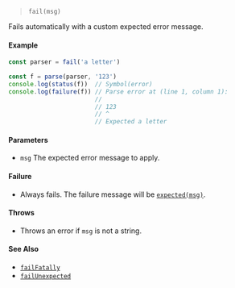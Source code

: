 <!--
 Copyright (c) 2020 Thomas J. Otterson
 
 This software is released under the MIT License.
 https://opensource.org/licenses/MIT
-->

> `fail(msg)`

Fails automatically with a custom expected error message.

#### Example

```javascript
const parser = fail('a letter')

const f = parse(parser, '123')
console.log(status(f))  // Symbol(error)
console.log(failure(f)) // Parse error at (line 1, column 1):
                        //
                        // 123
                        // ^
                        // Expected a letter
```

#### Parameters

* `msg` The expected error message to apply.

#### Failure

* Always fails. The failure message will be [`expected(msg)`](../tools/expected.md).

#### Throws

* Throws an error if `msg` is not a string.

#### See Also

* [`failFatally`](failfatally.md)
* [`failUnexpected`](failunexpected.md)